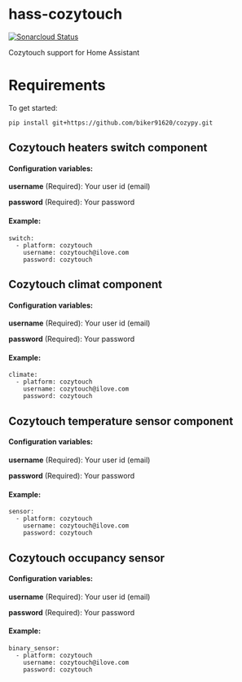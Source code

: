 # hass-cozytouch
[![Sonarcloud Status](https://sonarcloud.io/api/project_badges/measure?project=biker91620_ha-cozytouch&metric=alert_status)](https://sonarcloud.io/dashboard?id=biker91620_ha-cozytouch)

Cozytouch support for Home Assistant

# Requirements
To get started:

    pip install git+https://github.com/biker91620/cozypy.git


## Cozytouch heaters switch component
#### Configuration variables:
**username** (Required):  Your user id (email)

**password** (Required): Your password

#### Example:
```
switch:
  - platform: cozytouch
    username: cozytouch@ilove.com
    password: cozytouch
```

## Cozytouch climat component
#### Configuration variables:
**username** (Required):  Your user id (email)

**password** (Required): Your password

#### Example:
```
climate:
  - platform: cozytouch
    username: cozytouch@ilove.com
    password: cozytouch
```


## Cozytouch temperature sensor component
#### Configuration variables:
**username** (Required):  Your user id (email)

**password** (Required): Your password

#### Example:
```
sensor:
  - platform: cozytouch
    username: cozytouch@ilove.com
    password: cozytouch
```


## Cozytouch occupancy sensor
#### Configuration variables:
**username** (Required):  Your user id (email)

**password** (Required): Your password

#### Example:
```
binary_sensor:
  - platform: cozytouch
    username: cozytouch@ilove.com
    password: cozytouch
```

